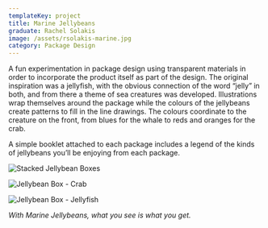 ```yaml
---
templateKey: project
title: Marine Jellybeans
graduate: Rachel Solakis
image: /assets/rsolakis-marine.jpg
category: Package Design
---
```

A fun experimentation in package design using transparent materials in order to incorporate the product itself as part of the design. The original inspiration was a jellyfish, with the obvious connection of the word “jelly” in both, and from there a theme of sea creatures was developed.  Illustrations wrap themselves around the package while the colours of the jellybeans create patterns to fill in the line drawings. The colours coordinate to the creature on the front, from blues for the whale to reds and oranges for the crab. 

A simple booklet attached to each package includes a legend of the kinds of jellybeans you’ll be enjoying from each package. 

![Stacked Jellybean Boxes](/assets/rsolakis-marine2.jpg)

![Jellybean Box - Crab](/assets/rsolakis-marine4.jpg)

![Jellybean Box - Jellyfish](/assets/rsolakis-marine5.jpg)

_With Marine Jellybeans, what you see is what you get._
